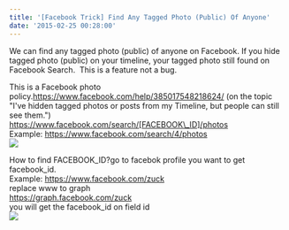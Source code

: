 ```yaml
---
title: '[Facebook Trick] Find Any Tagged Photo (Public) Of Anyone'
date: '2015-02-25 00:28:00'
---
```


We can find any tagged photo (public) of anyone on Facebook. If you hide tagged photo (public) on your timeline, your tagged photo still found on Facebook Search.  This is a feature not a bug.  
  
This is a Facebook photo policy.<https://www.facebook.com/help/385017548218624/> (on the topic "I've hidden tagged photos or posts from my Timeline, but people can still see them.")  
https://www.facebook.com/search/[FACEBOOK\_ID]/photos  
Example: <https://www.facebook.com/search/4/photos>  
[![](http://2.bp.blogspot.com/-xhR7RiZGW9U/VOyy_qEvU8I/AAAAAAAAU5E/WdFBF4UtqKU/s1600/Screenshot-32.png)](http://2.bp.blogspot.com/-xhR7RiZGW9U/VOyy_qEvU8I/AAAAAAAAU5E/WdFBF4UtqKU/s1600/Screenshot-32.png)  
  
How to find FACEBOOK\_ID?go to facebok profile you want to get facebook\_id.  
Example: <https://www.facebook.com/zuck>  
replace www to graph  
<https://graph.facebook.com/zuck>  
you will get the facebook\_id on field id  
[![](http://1.bp.blogspot.com/-XaphH6nmgVE/VOy0ZigYe1I/AAAAAAAAU5Q/DsjK-dm3Qwk/s1600/Screenshot-33.png)](http://1.bp.blogspot.com/-XaphH6nmgVE/VOy0ZigYe1I/AAAAAAAAU5Q/DsjK-dm3Qwk/s1600/Screenshot-33.png)  
  
  
  
  
  
  
  
